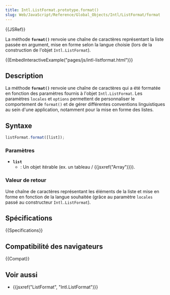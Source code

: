 ```yaml
---
title: Intl.ListFormat.prototype.format()
slug: Web/JavaScript/Reference/Global_Objects/Intl/ListFormat/format
---
```


{{JSRef}}

La méthode **`format()`** renvoie une chaîne de caractères représentant la liste passée en argument, mise en forme selon la langue choisie (lors de la construction de l'objet `Intl.ListFormat`).

{{EmbedInteractiveExample("pages/js/intl-listformat.html")}}

## Description

La méthode **`format()`** renvoie une chaîne de caractères qui a été formatée en fonction des paramètres fournis à l'objet `Intl.ListFormat`. Les paramètres `locales` et `options` permettent de personnaliser le comportement de `format()` et de gérer différentes conventions linguistiques au sein d'une application, notamment pour la mise en forme des listes.

## Syntaxe

```js
listFormat.format([list]);
```

### Paramètres

- **`list`**
  - : Un objet itérable (ex. un tableau / {{jsxref("Array")}}).

### Valeur de retour

Une chaîne de caractères représentant les éléments de la liste et mise en forme en fonction de la langue souhaitée (grâce au paramètre `locales` passé au constructeur `Intl.ListFormat`).

## Spécifications

{{Specifications}}

## Compatibilité des navigateurs

{{Compat}}

## Voir aussi

- {{jsxref("ListFormat", "Intl.ListFormat")}}
